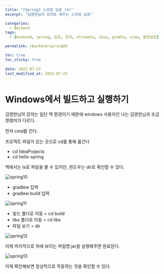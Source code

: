 ```yaml
---
title: "[Spring] 스프링 입문 (4)"
excerpt: "김영한님의 강의로 배우는 스프링 입문"

categories:
  - Backend
tags:
  - [backend, spring, 입문, 강의, ultimate, Java, gradle, view, 환경설정]

permalink: /backend/spring04

toc: true
toc_sticky: true
 
date: 2022-07-23
last_modified_at: 2022-07-23
---
```


# Windows에서 빌드하고 실행하기

김영한님의 강의는 일단 맥 환경이기 때문에 windows 사용자인 나는 김영한님과 조금 명령어가 다르다.

먼저 cmd를 킨다.

프로젝트 파일이 있는 곳으로 cd를 통해 옮긴다

- cd IdeaProjects
- cd hello-spring

맥에서는 Is로 파일을 볼 수 있지만, 윈도우는 dir로 확인할 수 있다.

![spring10](https://jsw6701.github.io/assets/images/posts_img/spring/10.png)

- gradlew 입력
- gradlew build 입력

![spring11](https://jsw6701.github.io/assets/images/posts_img/spring/11.png)

- 빌드 폴더로 이동 = cd build
- libs 폴더로 이동 = cd libs
- 파일 보기 = dir

![spring12](https://jsw6701.github.io/assets/images/posts_img/spring/12.png)

이제 마지막으로 위에 보이는 파일명.jar을 실행해주면 완료된다.

![spring13](https://jsw6701.github.io/assets/images/posts_img/spring/13.png)

이제 확인해보면 정상적으로 작동하는 것을 확인할 수 있다.